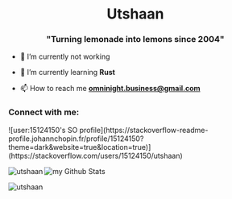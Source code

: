 <h1 align="center">Utshaan</h1>
<h3 align="center">"Turning lemonade into lemons since 2004"</h3>

- 🔭 I’m currently not working

- 🌱 I’m currently learning **Rust**

- 📫 How to reach me **omninight.business@gmail.com**

<h3 align="left">Connect with me:</h3>
<p align="left">
![user:15124150's SO profile](https://stackoverflow-readme-profile.johannchopin.fr/profile/15124150?theme=dark&website=true&location=true)](https://stackoverflow.com/users/15124150/utshaan)</p>

<p><img align="left" src="https://github-readme-stats.vercel.app/api/top-langs?username=utshaan&show_icons=true&line_height=20&title_color=2B5BBD&icon_color=1124BB&text_color=A1A1A1&bg_color=0,000000,130F40&locale=en&layout=compact" alt="utshaan" /></p>

<img align="center" src="https://github-readme-stats.vercel.app/api?username=utshaan&include_all_commits=true&count_private=true&show_icons=true&line_height=20&title_color=2B5BBD&icon_color=1124BB&text_color=A1A1A1&bg_color=0,000000,130F40" alt="my Github Stats"/>

<p><img align="center" src="https://github-readme-streak-stats.herokuapp.com/?user=utshaan&theme=dark" alt="utshaan" /></p>

